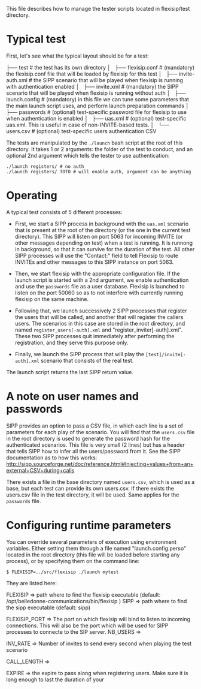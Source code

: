 
This file describes how to manage the tester scripts located in flexisip/test directory.

# Typical test

First, let's see what the typical layout should be for a test:


├── test                   # the test has its own directory
│   ├── flexisip.conf      # (mandatory) the flexisip.conf file that will be loaded by flexisip for this test
│   ├── invite-auth.xml    # the SIPP scenario that will be played when flexisip is running with authentication enabled
│   ├── invite.xml         # (mandatory) the SIPP scenario that will be played when flexisip is running without auth
│   ├── launch.config      # (mandatory) in this file we can tune some parameters that the main launch script uses, and perform launch preparation commands
│   ├── passwords          # (optional) test-specific password file for flexisip to use when authentication is enabled 
│   ├── uas.xml            # (optional) test-specific uas.xml. This is useful in case of non-INVITE-based tests. 
│   └── users.csv          # (optional) test-specific users authentication CSV

The tests are manipulated by the `./launch` bash script at the root of this directory. It takes 1 or 2 arguments: the folder of the test to conduct, and an optional 2nd argument which tells the tester to use authentication:

    ./launch registers/ # no auth
    ./launch registers/ TOTO # will enable auth, argument can be anything


# Operating

A typical test consists of 5 different processes:

- First, we start a SIPP process in background with the `uas.xml` scenario that is present at the root of the directory (or the one in the current test directory). This SIPP will listen on port 5063 for incoming INVITE (or other messages depending on test) when a test is running. It is runnong in background, so that it can survive for the duration of the test. All other SIPP processes will use the "Contact:" field to tell Flexisip to route INVITEs and other messages to this SIPP instance on port 5063.

- Then, we start flexisip with the appropriate configuration file. If the launch script is started with a 2nd argument, we enable authentication and use the `passwords` file as a user database. Flexisip is launched to listen on the port 50060 so as to not interfere with currently running flexisip on the same machine.

- Following that, we launch successively 2 SIPP processes that register the users that will be called, and another that will register the callers users. The scenarios in this case are stored in the root directory, and named `register_users[-auth].xml` and "register_inviter[-auth].xml". These two SIPP processes quit immediately after performing the registration, and they serve this purpose only.

- Finally, we launch the SIPP process that will play the `[test]/invite[-auth].xml` scenario that consists of the real test.

The launch script returns the last SIPP return value.

# A note on user names and passwords

SIPP provides an option to pass a CSV file, in which each line is a set of parameters for each play of the scenario. You will find that the `users.csv` file in the root directory is used to generate the password hash for the authenticated scenarios. This file is very small (2 lines) but has a header that tells SIPP how to infer all the users/password from it. See the SIPP documentation as to how this works: http://sipp.sourceforge.net/doc/reference.html#Injecting+values+from+an+external+CSV+during+calls

There exists a file in the base directory named `users.csv`, which is used as a base, but each test can provide its own users.csv. If there exists the users.csv file in the test directory, it will be used. Same applies for the `passwords` file.

# Configuring runtime parameters

You can override several parameters of execution using environment variables. Either setting them through a file named "launch.config.perso" located in the root directory (this file will be loaded before starting any process), or by specifying them on the command line:

    $ FLEXISIP=../src/flexisip ./launch mytest

They are listed here:

FLEXISIP    => path where to find the flexisip executable (default: /opt/belledonne-communications/bin/flexisip )
SIPP        => path where to find the sipp executable (default: sipp)

FLEXISIP_PORT => The port on which flexisip will bind to listen to incoming connections. This will also be the port which will be used for SIPP processes to connecte to the SIP server.
NB_USERS    =>

INV_RATE    => Number of invites to send every second when playing the test scenario

CALL_LENGTH =>

EXPIRE      => the expire to pass along when registering users. Make sure it is long enough to last the duration of your